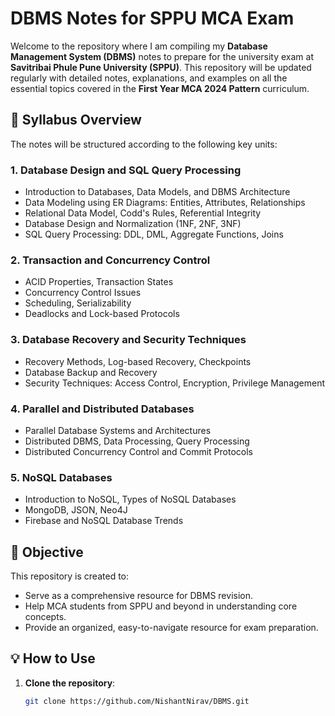 # DBMS Notes for SPPU MCA Exam

Welcome to the repository where I am compiling my **Database Management System (DBMS)** notes to prepare for the university exam at **Savitribai Phule Pune University (SPPU)**. This repository will be updated regularly with detailed notes, explanations, and examples on all the essential topics covered in the **First Year MCA 2024 Pattern** curriculum.

## 📝 Syllabus Overview

The notes will be structured according to the following key units:

### 1. **Database Design and SQL Query Processing**
   - Introduction to Databases, Data Models, and DBMS Architecture
   - Data Modeling using ER Diagrams: Entities, Attributes, Relationships
   - Relational Data Model, Codd's Rules, Referential Integrity
   - Database Design and Normalization (1NF, 2NF, 3NF)
   - SQL Query Processing: DDL, DML, Aggregate Functions, Joins

### 2. **Transaction and Concurrency Control**
   - ACID Properties, Transaction States
   - Concurrency Control Issues
   - Scheduling, Serializability
   - Deadlocks and Lock-based Protocols

### 3. **Database Recovery and Security Techniques**
   - Recovery Methods, Log-based Recovery, Checkpoints
   - Database Backup and Recovery
   - Security Techniques: Access Control, Encryption, Privilege Management

### 4. **Parallel and Distributed Databases**
   - Parallel Database Systems and Architectures
   - Distributed DBMS, Data Processing, Query Processing
   - Distributed Concurrency Control and Commit Protocols

### 5. **NoSQL Databases**
   - Introduction to NoSQL, Types of NoSQL Databases
   - MongoDB, JSON, Neo4J
   - Firebase and NoSQL Database Trends


## 🎯 Objective

This repository is created to:
- Serve as a comprehensive resource for DBMS revision.
- Help MCA students from SPPU and beyond in understanding core concepts.
- Provide an organized, easy-to-navigate resource for exam preparation.

## 💡 How to Use

1. **Clone the repository**:
   ```bash
   git clone https://github.com/NishantNirav/DBMS.git
